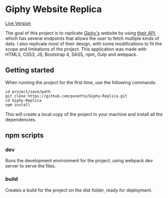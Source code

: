 # Giphy Website Replica

[Live Version](https://giphy-clone-js.herokuapp.com/index.html)

The goal of this project is to replicate [Giphy's](https://developers.giphy.com/docs/api) website by using [their API](https://developers.giphy.com/docs/api), which has several endpoints that allows the user to fetch multiple kinds of data. I also replicate most of their design, with some modifications to fit the scope and limitations of the project. This application was made with HTML5, CSS3, JS, Bootstrap 4, SASS, npm, Gulp and webpack.


## Getting started

When running the project for the first time, use the following commands:

```
cd project/save/path
git clone https://github.com/pvnetto/Giphy-Replica.git
cd Giphy-Replica
npm install
```

This will create a local copy of the project in your machine and install all the dependencies.

## npm scripts

### dev
Runs the development environment for the project, using webpack dev server to serve the files.

### build
Creates a build for the project on the dist folder, ready for deployment.
